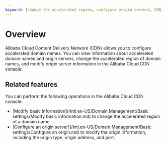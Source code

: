 ```yaml
---
keyword: [change the accelerated region, configure origin servers, CDN]
---
```


# Overview

Alibaba Cloud Content Delivery Network \(CDN\) allows you to configure accelerated domain names. You can view information about accelerated domain names and origin servers, change the accelerated region of domain names, and modify origin server information in the Alibaba Cloud CDN console.

## Related features

You can perform the following operations in the Alibaba Cloud CDN console:

-   [Modify basic information](/intl.en-US/Domain Management/Basic settings/Modify basic information.md) to change the accelerated region of a domain name.
-   [Configure an origin server](/intl.en-US/Domain Management/Basic settings/Configure an origin.md) to modify the origin information, including the origin type, origin address, and port.

